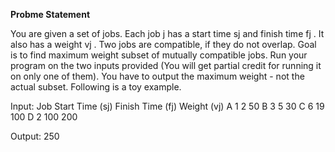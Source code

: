 
**Probme Statement**

You are given a set of jobs. Each job j has a start time sj and finish
time fj . It also has a weight vj . Two jobs are compatible, if they
do not overlap. Goal is to find maximum weight subset of mutually
compatible jobs. Run your program on the two inputs provided (You
will get partial credit for running it on only one of them). You have
to output the maximum weight - not the actual subset. Following is
a toy example.

Input:
Job Start Time (sj) Finish Time (fj) Weight (vj)
A 1 2 50
B 3 5 30
C 6 19 100
D 2 100 200

Output: 250